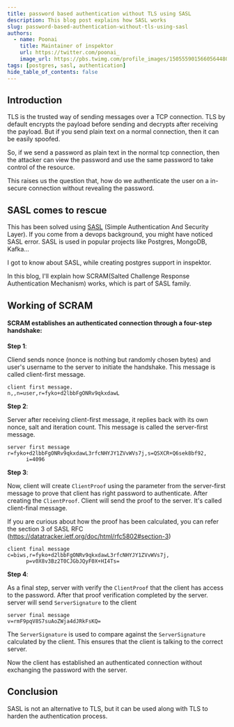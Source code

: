 ```yaml
---
title: password based authentication without TLS using SASL 
description: This blog post explains how SASL works
slug: password-based-authentication-without-tls-using-sasl
authors:
  - name: Poonai
    title: Maintainer of inspektor
    url: https://twitter.com/poonai_
    image_url: https://pbs.twimg.com/profile_images/1505559015660564480/1e6oJKEV_400x400.jpg
tags: [postgres, sasl, authentication]
hide_table_of_contents: false
---
```


## Introduction
TLS is the trusted way of sending messages over a TCP connection. TLS by default encrypts the payload before sending and decrypts after receiving the payload. But if you send plain text on a normal connection, then it can be easily spoofed. 
  
So, if we send a password as plain text in the normal tcp connection, then the attacker can view the password and use the same password to take control of the resource. 

This raises us the question that, how do we authenticate the user on a in-secure connection without revealing the password.

## SASL comes to rescue

This has been solved using [SASL](https://en.wikipedia.org/wiki/Simple_Authentication_and_Security_Layer) (Simple Authentication And Security Layer). If you come from a devops background, you might have noticed SASL error. SASL is used in popular projects like  Postgres, MongoDB, Kafka...

I got to know about SASL, while creating postgres support in inspektor.

In this blog, I'll explain how SCRAM(Salted Challenge Response Authentication Mechanism) works, which is part of SASL family.

## Working of SCRAM
  
#### SCRAM establishes an authenticated connection through a four-step handshake:

**Step 1**: 

Cliend sends nonce (nonce is nothing but randomly chosen bytes) and  user's username to the server to initiate the handshake. This message is called client-first message.
```
client first message. 
n,,n=user,r=fyko+d2lbbFgONRv9qkxdawL
```

**Step 2**:

Server after receiving client-first message, it replies back with its own nonce, salt and iteration count. This message is called the server-first message. 

```
server first message
r=fyko+d2lbbFgONRv9qkxdawL3rfcNHYJY1ZVvWVs7j,s=QSXCR+Q6sek8bf92,
      i=4096
```

**Step 3**: 

Now, client will create `ClientProof` using the parameter from the server-first message to prove that client has right password to authenticate. After creating the `ClientProof`. Client will send the proof to the server. It's called client-final message.

If you are curious about how the proof has been calculated, you can refer the section 3 of SASL RFC (https://datatracker.ietf.org/doc/html/rfc5802#section-3)

```
client final message
c=biws,r=fyko+d2lbbFgONRv9qkxdawL3rfcNHYJY1ZVvWVs7j,
      p=v0X8v3Bz2T0CJGbJQyF0X+HI4Ts=
```

**Step 4**: 

As a final step, server with verify the `ClientProof` that the client has access to the password. After that proof verification completed by the server. 
server will send `ServerSignature` to the client

```
server final message 
v=rmF9pqV8S7suAoZWja4dJRkFsKQ=
```

The `ServerSignature` is used to compare against the `ServerSignature` calculated by the client. This ensures that the client is talking to the correct server.


Now the client has established an authenticated connection without exchanging the password with the server. 

## Conclusion
SASL is not an alternative to TLS, but it can be used along with TLS to harden the authentication process. 
